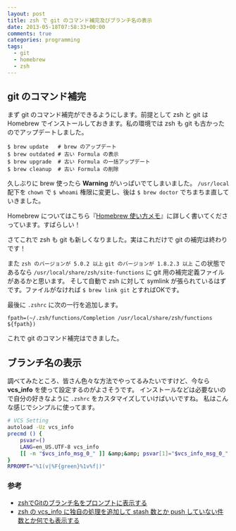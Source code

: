 ```yaml
---
layout: post
title: zsh で git のコマンド補完及びブランチ名の表示
date: 2013-05-18T07:58:33+00:00
comments: true
categories: programming
tags:
  - git
  - homebrew
  - zsh
---
```


## git のコマンド補完

まず git のコマンド補完ができるようにします。前提として zsh と git は Homebrew でインストールしておきます。私の環境では zsh も git も古かったのでアップデートしました。

    $ brew update   # brew のアップデート
    $ brew outdated # 古い Formula の表示
    $ brew upgrade  # 古い Formula の一括アップデート
    $ brew cleanup  # 古い Formula の削除

久しぶりに brew 使ったら **Warning** がいっぱいでてしまいました。
`/usr/local` 配下を `chown` で `$ whoami` 権限に変更し、後は `$ brew doctor` でちまちま直していきました。

Homebrew についてはこちら『[Homebrew 使い方メモ](http://w.koshigoe.jp/study/?%5Bsystem%5D%5Bosx%5D+Homebrew+%BB%C8%A4%A4%CA%FD%A5%E1%A5%E2")』に詳しく書いてくださっています。すばらしい！

さてこれで zsh も git も新しくなりました。実はこれだけで git の補完は終わりです！

また `zsh のバージョンが 5.0.2 以上` `git のバージョンが 1.8.2.3 以上` この状態であるなら `/usr/local/share/zsh/site-functions` に git 用の補完定義ファイルがあるかと思います。
そして自動で zsh に対して symlink が張られているはずです。ファイルがなければ `$ brew link git` とすればOKです。

最後に `.zshrc` に次の一行を追加します。

    fpath=(~/.zsh/functions/Completion /usr/local/share/zsh/functions ${fpath})

これで git のコマンド補完はできました。

## ブランチ名の表示

調べてみたところ、皆さん色々な方法でやってるみたいですけど、今なら **vcs_info** を使って設定するのがよさそうです。
インストールなどは必要ないので自分の好きなように `.zshrc` をカスタマイズしていけばいいですね。
私はこんな感じでシンプルに使ってます。

```sh
# VCS Setting
autoload -Uz vcs_info
precmd () {
    psvar=()
    LANG=en_US.UTF-8 vcs_info
    [[ -n "$vcs_info_msg_0_" ]] &amp;&amp; psvar[1]="$vcs_info_msg_0_"
}
RPROMPT="%1(v|%F{green}%1v%f|)"
```

### 参考

- [zshでGitのブランチ名をプロンプトに表示する](http://liosk.blog103.fc2.com/blog-entry-209.html)
- [zsh の vcs_info に独自の処理を追加して stash 数とか push していない件数とか何でも表示する](http://qiita.com/items/8d5a627d773758dd8078")

